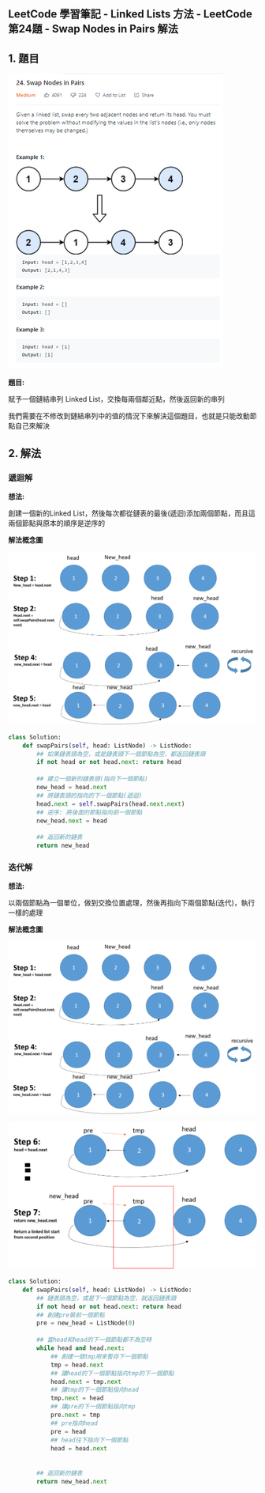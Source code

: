 ## LeetCode 學習筆記 - Linked Lists 方法 - LeetCode第24題 - Swap Nodes in Pairs 解法



## 1. 題目



![image1](images\image1.PNG)

**題目:**

賦予一個鏈結串列 Linked List，交換每兩個鄰近點，然後返回新的串列

我們需要在不修改到鏈結串列中的值的情況下來解決這個題目，也就是只能改動節點自己來解決



## 2. 解法





### 遞迴解



**想法:** 

創建一個新的Linked List，然後每次都從鏈表的最後(遞迴)添加兩個節點，而且這兩個節點與原本的順序是逆序的



**解法概念圖**



![image2](images\image2.png)



```Python
class Solution:
    def swapPairs(self, head: ListNode) -> ListNode:
        ## 如果鏈表頭為空，或是鏈表頭下一個節點為空，都返回鏈表頭
        if not head or not head.next: return head
        
        ## 建立一個新的鏈表頭(指向下一個節點)
        new_head = head.next
        ## 將鏈表頭的指向的下一個節點(遞迴)
        head.next = self.swapPairs(head.next.next) 
        ## 逆序: 將後面的節點指向前一個節點
        new_head.next = head
        
        ## 返回新的鏈表
        return new_head
```



### 迭代解



**想法:** 

以兩個節點為一個單位，做到交換位置處理，然後再指向下兩個節點(迭代)，執行一樣的處理



**解法概念圖**

![image2](images\image2.png)

![image4](images\image4.png)

```Python
class Solution:
    def swapPairs(self, head: ListNode) -> ListNode:
        ## 鏈表頭為空，或是下一個節點為空，就返回鏈表頭
        if not head or not head.next: return head
        ## 創建pre裝前一個節點
        pre = new_head = ListNode(0)
        
        ## 當head和head的下一個節點都不為空時
        while head and head.next:
            ## 創建一個tmp用來暫存下一個節點
            tmp = head.next
            ## 讓head的下一個節點指向tmp的下一個節點
            head.next = tmp.next
            ## 讓tmp的下一個節點指向head
            tmp.next = head
            ## 讓pre的下一個節點指向tmp
            pre.next = tmp
            ## pre指向head
            pre = head
            ## head往下指向下一個節點
            head = head.next
        
        
        ## 返回新的鏈表
        return new_head.next
```





